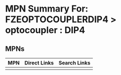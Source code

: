 



# MPN Summary For: FZEOPTOCOUPLERDIP4 > optocoupler : DIP4

## MPNs
  

|MPN|Direct Links|Search Links|
| :--- | :--- | :--- |
||||
